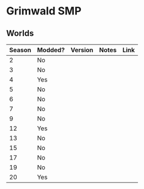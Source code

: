 # Grimwald SMP

## Worlds
| Season | Modded? | Version | Notes | Link |
|--------|---------|---------|-------|------|
| 2      | No      |         |       |      |
| 3      | No      |         |       |      |
| 4      | Yes     |         |       |      |
| 5      | No      |         |       |      |
| 6      | No      |         |       |      |
| 7      | No      |         |       |      |
| 9      | No      |         |       |      |
| 12     | Yes     |         |       |      |
| 13     | No      |         |       |      |
| 15     | No      |         |       |      |
| 17     | No      |         |       |      |
| 19     | No      |         |       |      |
| 20     | Yes     |         |       |      |
<!---
Grimwald-SMP/Grimwald-SMP is a ✨ special ✨ repository because its `README.md` (this file) appears on your GitHub profile.
You can click the Preview link to take a look at your changes.
--->
